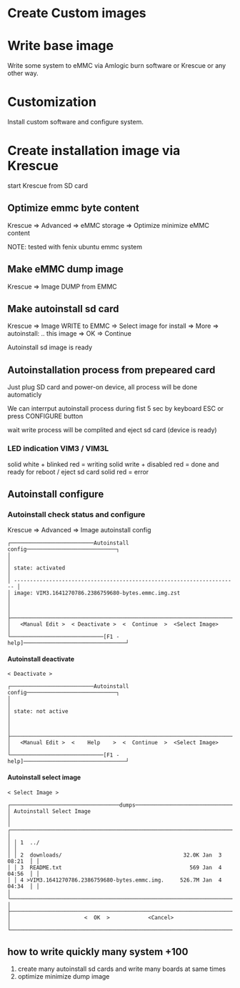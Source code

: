 Create Custom images
====================

# Write base image

Write some system to eMMC via Amlogic burn software or Krescue or any other way.

# Customization

Install custom software and configure system.

# Create installation image via Krescue

start Krescue from SD card

## Optimize emmc byte content

Krescue => Advanced => eMMC storage => Optimize minimize eMMC content

NOTE: tested with fenix ubuntu emmc system

## Make eMMC dump image

Krescue => Image DUMP from EMMC

## Make autoinstall sd card

Krescue => Image WRITE to EMMC => Select image for install => More =>  autoinstall: .. this image => OK => Continue

Autoinstall sd image is ready

## Autoinstallation process from prepeared card

Just plug SD card and power-on device, all process will be done automaticly

We can interrput autoinstall process during fist 5 sec by keyboard ESC or press CONFIGURE button

wait write process will be complited and eject sd card (device is ready)

### LED indication VIM3 / VIM3L

solid white + blinked red  = writing
solid write + disabled red = done and ready for reboot / eject sd card
solid red = error

## Autoinstall configure

### Autoinstall check status and configure

Krescue => Advanced => Image autoinstall config

    ┌──────────────────────────Autoinstall config────────────────────────────┐
    │                                                                        │
    │ state: activated                                                       │
    │ ---------------------------------------------------------------------- │
    │ image: VIM3.1641270786.2386759680-bytes.emmc.img.zst                   │
    │                                                                        │
    ├────────────────────────────────────────────────────────────────────────┤
    │   <Manual Edit >  < Deactivate >  <  Continue  >  <Select Image>       │
    └─────────────────────────────[F1 - help]────────────────────────────────┘

#### Autoinstall deactivate

    < Deactivate >

    ┌──────────────────────────Autoinstall config────────────────────────────┐
    │                                                                        │
    │ state: not active                                                      │
    │                                                                        │
    ├────────────────────────────────────────────────────────────────────────┤
    │   <Manual Edit >  <    Help    >  <  Continue  >  <Select Image>       │
    └─────────────────────────────[F1 - help]────────────────────────────────┘

#### Autoinstall select image

    < Select Image >

    ┌──────────────────────────────────dumps─────────────────────────────────────┐
    │ Autoinstall Select Image                                                   │
    │ ┌────────────────────────────────────────────────────────────────────────┐ │
    │ │ 1  ../                                                                 │ │
    │ │ 2  downloads/                                      32.0K Jan  3 08:21  │ │
    │ │ 3  README.txt                                        569 Jan  4 04:56  │ │
    │ │ 4 >VIM3.1641270786.2386759680-bytes.emmc.img.     526.7M Jan  4 04:34  │ │
    │ └────────────────────────────────────────────────────────────────────────┘ │
    ├────────────────────────────────────────────────────────────────────────────┤
    │                       <  OK  >            <Cancel>                         │
    └────────────────────────────────────────────────────────────────────────────┘

## how to write quickly many system +100

1) create many autoinstall sd cards and write many boards at same times
2) optimize minimize dump image
